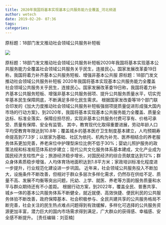 ```yaml
---
title: 2020年我国将基本实现基本公共服务能力全覆盖_河北频道
author: wetech
date: 2019-02-20- 07:36
tags: 
categories: 
---
```

原标题：18部门发文推动社会领域公共服务补短板
<!-- more -->
                
<img align="center" border="0" src="http://p2.ifengimg.com/a/2016/0810/204c433878d5cf9size1_w16_h16.png" />
                
            
原标题：18部门发文推动社会领域公共服务补短板2020年我国将基本实现基本公共服务能力全覆盖社会领域公共服务关乎民生，连接民心。国家发展改革委19日称，我国将着力补齐基本公共服务短板、增强非基本公共服
原标题：18部门发文推动社会领域公共服务补短板
2020年我国将基本实现基本公共服务能力全覆盖
社会领域公共服务关乎民生，连接民心。国家发展改革委19日称，我国将着力补齐基本公共服务短板、增强非基本公共服务弱项、提升公共服务质量水平，切实兜牢基本民生保障网底，不断满足多样化民生需求。
根据国家发改委等18个部门联合印发的《加大力度推动社会领域公共服务补短板强弱项提质量促进形成强大国内市场的行动方案》，到2020年，我国将基本实现基本公共服务能力全覆盖、质量全达标、标准全落实、保障应担尽担，实现非基本公共服务付费可享有、价格可承受、质量有保障、安全有监管。
其中，教育现代化取得重要进展，劳动年龄人口平均受教育年限达到10.8年；覆盖城乡的基本医疗卫生制度基本建立，人均预期寿命提高到77.3岁；以居家为基础、社区为依托、机构为补充、医养相结合的养老服务体系更加完善，养老床位中护理型床位比例不低于30%；婴幼儿照护服务的政策法规和标准规范体系初步建立；现代公共文化服务体系基本建成，文化产业成为国民经济支柱性产业；旅游经济稳步增长，对国民经济的综合贡献度达到12%；群众身体素质稳步增强，人均体育场地面积达到1.8平方米；家政培训标准化程度进一步提升，行业规范化建设进一步巩固。
近年来，社会领域公共服务投入不断加大，设施条件不断改善，但相对于群众多层次多样化需求，仍然存在供给不足、质量不高、发展不均衡等突出问题，托幼、上学、就医、养老等方面的服务质量和水平与群众期待还有不小差距。
根据行动方案，到2022年，覆盖全民、普惠共享、城乡一体的基本公共服务体系不断健全，就近就便、高效快捷、便民利民的公共服务体验不断改善，政府保障基本、社会积极参与、全民共建共享的公共服务格局不断完善，社会关注的民生热点难点问题得到有效缓解，多样化可选择的公共服务资源更加丰富，潜力巨大的国内市场需求得到满足，广大群众的获得感、幸福感、安全感不断提升。
[责任编辑：刘亚楠]
            
